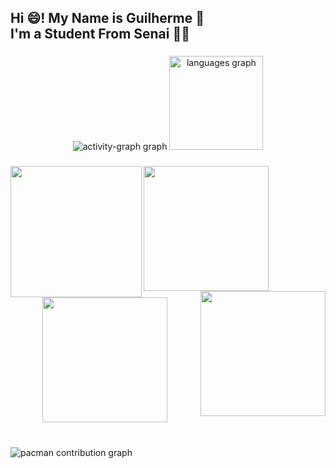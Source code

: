 <h2 align="left">Hi 😄! My Name is Guilherme 💙<br>I'm a Student From Senai 🌊💧</h2>

###

<div align="center">
  <img src="https://github-readme-activity-graph.vercel.app/graph?username=guiconst&area=true&hide_border=true&hide_title=true&theme=tokyo-night&bg_color=0D1B2A&color=E0F7FA&line=4DD0E1&point=00BCD4&area_color=1976D2&radius=10000" height="" alt="activity-graph graph"  />
  <img src="https://github-readme-stats.vercel.app/api/top-langs?username=guiconst&locale=en&hide_title=false&layout=compact&card_width=320&langs_count=5&theme=tokyonight&hide_border=true" height="150" alt="languages graph"  />
</div>

###

<img align="left" height="210" src="https://i.pinimg.com/originals/82/55/76/82557684345813be1cf7fcc37f515a75.gif"  />

###

<img align="left" height="200" src="https://i.pinimg.com/736x/54/54/9a/54549a56049fecd9d6d51406dc56785c.jpg"  />

###

<img align="right" height="200" src="https://i.pinimg.com/originals/cb/48/b3/cb48b3df96f52c8d72212a0dff67c94d.gif"  />

###

<div align="center">
  <img height="200" src="https://i.pinimg.com/736x/8b/a2/87/8ba2877f4f61f3277f6cfe9996707386.jpg"  />
</div>

###

<br clear="both">

<picture>
  <source media="(prefers-color-scheme: dark)" srcset="https://raw.githubusercontent.com/guiconst/guiconst/output/pacman-contribution-graph-dark.svg">
  <source media="(prefers-color-scheme: light)" srcset="https://raw.githubusercontent.com/guiconst/guiconst/output/pacman-contribution-graph.svg">
  <img alt="pacman contribution graph" src="https://raw.githubusercontent.com/guiconst/guiconst/output/pacman-contribution-graph.svg">
</picture>

###